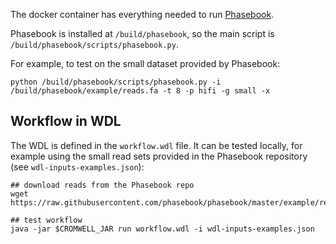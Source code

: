The docker container has everything needed to run [Phasebook](https://github.com/phasebook/phasebook).

Phasebook is installed at `/build/phasebook`, so the main script is `/build/phasebook/scripts/phasebook.py`.

For example, to test on the small dataset provided by Phasebook:

```
python /build/phasebook/scripts/phasebook.py -i /build/phasebook/example/reads.fa -t 8 -p hifi -g small -x
```

## Workflow in WDL

The WDL is defined in the `workflow.wdl` file. 
It can be tested locally, for example using the small read sets provided in the Phasebook repository (see `wdl-inputs-examples.json`):

```
## download reads from the Phasebook repo
wget https://raw.githubusercontent.com/phasebook/phasebook/master/example/reads.fa

## test workflow
java -jar $CROMWELL_JAR run workflow.wdl -i wdl-inputs-examples.json
```
